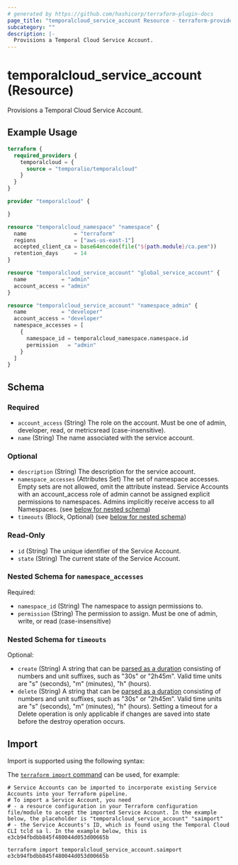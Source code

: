 ```yaml
---
# generated by https://github.com/hashicorp/terraform-plugin-docs
page_title: "temporalcloud_service_account Resource - terraform-provider-temporalcloud"
subcategory: ""
description: |-
  Provisions a Temporal Cloud Service Account.
---
```


# temporalcloud_service_account (Resource)

Provisions a Temporal Cloud Service Account.

## Example Usage

```terraform
terraform {
  required_providers {
    temporalcloud = {
      source = "temporalio/temporalcloud"
    }
  }
}

provider "temporalcloud" {

}

resource "temporalcloud_namespace" "namespace" {
  name               = "terraform"
  regions            = ["aws-us-east-1"]
  accepted_client_ca = base64encode(file("${path.module}/ca.pem"))
  retention_days     = 14
}

resource "temporalcloud_service_account" "global_service_account" {
  name           = "admin"
  account_access = "admin"
}

resource "temporalcloud_service_account" "namespace_admin" {
  name           = "developer"
  account_access = "developer"
  namespace_accesses = [
    {
      namespace_id = temporalcloud_namespace.namespace.id
      permission   = "admin"
    }
  ]
}
```

<!-- schema generated by tfplugindocs -->
## Schema

### Required

- `account_access` (String) The role on the account. Must be one of admin, developer, read, or metricsread (case-insensitive).
- `name` (String) The name associated with the service account.

### Optional

- `description` (String) The description for the service account.
- `namespace_accesses` (Attributes Set) The set of namespace accesses. Empty sets are not allowed, omit the attribute instead. Service Accounts with an account_access role of admin cannot be assigned explicit permissions to namespaces. Admins implicitly receive access to all Namespaces. (see [below for nested schema](#nestedatt--namespace_accesses))
- `timeouts` (Block, Optional) (see [below for nested schema](#nestedblock--timeouts))

### Read-Only

- `id` (String) The unique identifier of the Service Account.
- `state` (String) The current state of the Service Account.

<a id="nestedatt--namespace_accesses"></a>
### Nested Schema for `namespace_accesses`

Required:

- `namespace_id` (String) The namespace to assign permissions to.
- `permission` (String) The permission to assign. Must be one of admin, write, or read (case-insensitive)


<a id="nestedblock--timeouts"></a>
### Nested Schema for `timeouts`

Optional:

- `create` (String) A string that can be [parsed as a duration](https://pkg.go.dev/time#ParseDuration) consisting of numbers and unit suffixes, such as "30s" or "2h45m". Valid time units are "s" (seconds), "m" (minutes), "h" (hours).
- `delete` (String) A string that can be [parsed as a duration](https://pkg.go.dev/time#ParseDuration) consisting of numbers and unit suffixes, such as "30s" or "2h45m". Valid time units are "s" (seconds), "m" (minutes), "h" (hours). Setting a timeout for a Delete operation is only applicable if changes are saved into state before the destroy operation occurs.

## Import

Import is supported using the following syntax:

The [`terraform import` command](https://developer.hashicorp.com/terraform/cli/commands/import) can be used, for example:

```shell
# Service Accounts can be imported to incorporate existing Service Accounts into your Terraform pipeline. 
# To import a Service Account, you need
# - a resource configuration in your Terraform configuration file/module to accept the imported Service Account. In the example below, the placeholder is "temporalcloud_service_account" "saimport"
# - the Service Accounts's ID, which is found using the Temporal Cloud CLI tcld sa l. In the example below, this is e3cb94fbdbb845f480044d053d00665b

terraform import temporalcloud_service_account.saimport e3cb94fbdbb845f480044d053d00665b
```
